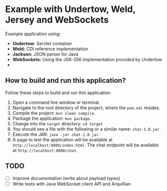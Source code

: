 # Example with Undertow, Weld, Jersey and WebSockets

Example application using:

- **Undertow:** Servlet container
- **Weld:** CDI reference implementation
- **Jackson:** JSON parser for Java
- **WebSockets:** Using the JSR-356 implementation provided by Undertow
- 
## How to build and run this application?

Follow these steps to build and run this application:

1. Open a command line window or terminal.
1. Navigate to the root directory of the project, where the `pom.xml` resides.
1. Compile the project: `mvn clean compile`.
1. Package the application: `mvn package`.
1. Change into the `target` directory: `cd target`
1. You should see a file with the following or a similar name: `chat-1.0.jar`.
1. Execute the JAR: `java -jar chat-1.0.jar`.
1. A page to test the application will be available at `http://localhost:8080/index.html`. The chat endpoint will be available at `http://localhost:8080/chat`.

## TODO

- [ ] Improve documentation (write about payload types)
- [ ] Write tests with Java WebSocket client API and Arquillian

